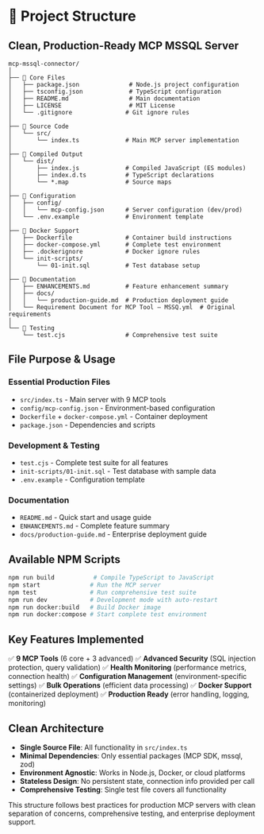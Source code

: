 # 📁 Project Structure

## **Clean, Production-Ready MCP MSSQL Server**

```
mcp-mssql-connector/
│
├── 📄 Core Files
│   ├── package.json              # Node.js project configuration
│   ├── tsconfig.json             # TypeScript configuration
│   ├── README.md                 # Main documentation
│   ├── LICENSE                   # MIT License
│   └── .gitignore               # Git ignore rules
│
├── 📂 Source Code
│   └── src/
│       └── index.ts             # Main MCP server implementation
│
├── 📂 Compiled Output
│   └── dist/
│       ├── index.js             # Compiled JavaScript (ES modules)
│       ├── index.d.ts           # TypeScript declarations
│       └── *.map                # Source maps
│
├── 📂 Configuration
│   ├── config/
│   │   └── mcp-config.json      # Server configuration (dev/prod)
│   └── .env.example             # Environment template
│
├── 🐳 Docker Support
│   ├── Dockerfile               # Container build instructions
│   ├── docker-compose.yml       # Complete test environment
│   ├── .dockerignore            # Docker ignore rules
│   └── init-scripts/
│       └── 01-init.sql          # Test database setup
│
├── 📖 Documentation
│   ├── ENHANCEMENTS.md          # Feature enhancement summary
│   ├── docs/
│   │   └── production-guide.md  # Production deployment guide
│   └── Requirement Document for MCP Tool – MSSQ.yml  # Original requirements
│
└── 🧪 Testing
    └── test.cjs                 # Comprehensive test suite
```

## **File Purpose & Usage**

### **Essential Production Files**
- `src/index.ts` - Main server with 9 MCP tools
- `config/mcp-config.json` - Environment-based configuration  
- `Dockerfile` + `docker-compose.yml` - Container deployment
- `package.json` - Dependencies and scripts

### **Development & Testing** 
- `test.cjs` - Complete test suite for all features
- `init-scripts/01-init.sql` - Test database with sample data
- `.env.example` - Configuration template

### **Documentation**
- `README.md` - Quick start and usage guide
- `ENHANCEMENTS.md` - Complete feature summary
- `docs/production-guide.md` - Enterprise deployment guide

## **Available NPM Scripts**

```bash
npm run build           # Compile TypeScript to JavaScript
npm start              # Run the MCP server
npm test               # Run comprehensive test suite
npm run dev            # Development mode with auto-restart
npm run docker:build   # Build Docker image
npm run docker:compose # Start complete test environment
```

## **Key Features Implemented**

✅ **9 MCP Tools** (6 core + 3 advanced)
✅ **Advanced Security** (SQL injection protection, query validation)
✅ **Health Monitoring** (performance metrics, connection health)
✅ **Configuration Management** (environment-specific settings)
✅ **Bulk Operations** (efficient data processing)
✅ **Docker Support** (containerized deployment)
✅ **Production Ready** (error handling, logging, monitoring)

## **Clean Architecture**

- **Single Source File**: All functionality in `src/index.ts`
- **Minimal Dependencies**: Only essential packages (MCP SDK, mssql, zod)
- **Environment Agnostic**: Works in Node.js, Docker, or cloud platforms
- **Stateless Design**: No persistent state, connection info provided per call
- **Comprehensive Testing**: Single test file covers all functionality

This structure follows best practices for production MCP servers with clean separation of concerns, comprehensive testing, and enterprise deployment support.